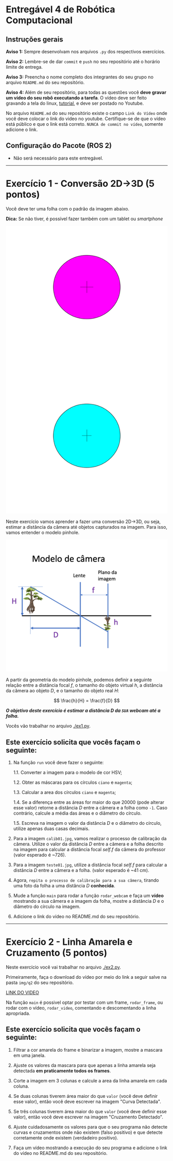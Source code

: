 # Entregável 4 de Robótica Computacional

## Instruções gerais

**Aviso 1:** Sempre desenvolvam nos arquivos `.py` dos respectivos exercícios.

**Aviso 2:** Lembre-se de dar `commit` e `push` no seu repositório até o horário limite de entrega.

**Aviso 3:** Preencha o nome completo dos integrantes do seu grupo no arquivo `README.md` do seu repositório.

**Aviso 4:** Além de seu repositório, para todas as questões você **deve gravar um vídeo do seu robô executando a tarefa**. O vídeo deve ser feito gravando a tela do linux, [tutorial](https://insper.github.io/robotica-computacional/screen_record/), e deve ser postado no Youtube. 

No arquivo `README.md` do seu repositório existe o campo `Link do Vídeo` onde você deve colocar o link do video no youtube. Certifique-se de que o vídeo está público e que o link está correto. `NUNCA de commit no vídeo`, somente adicione o link.

## Configuração do Pacote (ROS 2)

- Não será necessário para este entregável.

____________________________________________________________________

# Exercício 1 - Conversão 2D->3D (5 pontos)

Você deve ter uma folha com o padrão da imagem abaixo.

**Dica:** Se não tiver, é possível fazer também com um tablet ou *smartphone*
 
<!-- <img src="fig/folha_atividade.png" width=300> -->
![folha_atividade](fig/folha_atividade.png)

Neste exercício vamos aprender a fazer uma conversão 2D->3D, ou seja, estimar a distância da câmera até objetos capturados na imagem. Para isso, vamos entender o modelo pinhole.

<!-- <img src="fig/pinhole.png" width=60%> -->
![pinhole](fig/pinhole.png)

A partir da geometria do modelo pinhole, podemos definir a seguinte relação entre a distância focal $f$, o tamanho do objeto virtual $h$, a distância da câmera ao objeto $D$, e o tamanho do objeto real $H$:

$$
\frac{h}{H} = \frac{f}{D}
$$

***O objetivo deste exercício é estimar a distância $D$ da `SUA` webcam até a folha.***

Vocês vão trabalhar no arquivo [./ex1.py](./ex1.py).

## Este exercício solicita que vocês façam o seguinte:

1. Na função `run` você deve fazer o seguinte:

    1.1. Converter a imagem para o modelo de cor HSV;

    1.2. Obter as máscaras para os círculos `ciano` e `magenta`;
    
    1.3. Calcular a area dos círculos `ciano` e `magenta`;

    1.4. Se a diferença entre as áreas for maior do que 20000 (pode alterar esse valor) retorne a distância $D$ entre a câmera e a folha como `-1`. Caso contrário, calcule a média das áreas e o diâmetro do círculo.

    1.5. Escreva na imagem o valor da distância $D$ e o diâmetro do círculo, utilize apenas duas casas decimais.

2. Para a imagem `calib01.jpg`, vamos realizar o processo de calibração da câmera. Utilize o valor da distância $D$ entre a câmera e a folha descrito na imagem para calcular a distância focal $self.f$ da câmera do professor (valor esperado é ~726).

3. Para a imagem `teste01.jpg`, utilize a distância focal $self.f$ para calcular a distância $D$ entre a câmera e a folha. (valor esperado é ~41 cm).

4. Agora, `repita o processo de calibração para a sua câmera`, tirando uma foto da folha a uma distância $D$ **conhecida**.

5. Mude a função `main` para rodar a função `rodar_webcam` e faça um **vídeo** mostrando a sua câmera e a imagem da folha, mostre a distância $D$ e o diâmetro do círculo na imagem.

6. Adicione o link do vídeo no README.md do seu repositório.

__________

# Exercício 2 - Linha Amarela e Cruzamento (5 pontos)

Neste exercício você vai trabalhar no arquivo [./ex2.py](./ex2.py).

Primeiramente, faça o download do vídeo por meio do link a seguir salve na pasta `img/q2` do seu repositório. 

[LINK DO VIDEO](https://insper-my.sharepoint.com/:v:/g/personal/diegops_insper_edu_br/EVNzpavCn6NPqMfgV0f9X_0Bcbn4SGEHJuudx7W54dJLFQ?e=j6adG7&nav=eyJyZWZlcnJhbEluZm8iOnsicmVmZXJyYWxBcHAiOiJTdHJlYW1XZWJBcHAiLCJyZWZlcnJhbFZpZXciOiJTaGFyZURpYWxvZyIsInJlZmVycmFsQXBwUGxhdGZvcm0iOiJXZWIiLCJyZWZlcnJhbE1vZGUiOiJ2aWV3In19)

Na função `main` é possivel optar por testar com um frame, `rodar_frame`, ou rodar com o vídeo, `rodar_video`, comentando e descomentando a linha apropriada.

## Este exercício solicita que vocês façam o seguinte:

1. Filtrar a cor amarela do frame e binarizar a imagem, mostre a mascara em uma janela.

2. Ajuste os valores da mascara para que apenas a linha amarela seja detectada **em praticamente todos os frames**.

3. Corte a imagem em 3 colunas e calcule a area da linha amarela em cada coluna.

4. Se duas colunas tiverem área maior do que `valor` (você deve definir esse valor), então você deve escrever na imagem "Curva Detectada".

5. Se três colunas tiverem área maior do que `valor` (você deve definir esse valor), então você deve escrever na imagem "Cruzamento Detectado".

6. Ajuste cuidadosamente os valores para que o seu programa não detecte curvas e cruzamentos onde não existem (falso positivo) e que detecte corretamente onde existem (verdadeiro positivo).

7. Faça um vídeo mostrando a execução do seu programa e adicione o link do vídeo no README.md do seu repositório.